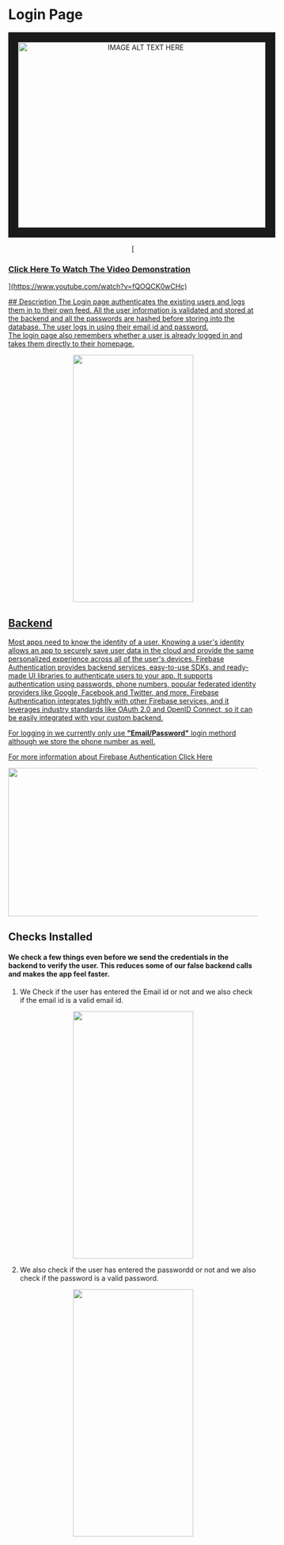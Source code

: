# Login Page

<p align="center">
<a href="https://www.youtube.com/watch?v=fQOQCK0wCHc" target="_blank"><img src="http://img.youtube.com/vi/fQOQCK0wCHc/hqdefault.jpg" alt="IMAGE ALT TEXT HERE" width="500" height="375" border="20" />
 </p>
 <p align="center">
[<h3>Click Here To Watch The Video Demonstration</h3>](https://www.youtube.com/watch?v=fQOQCK0wCHc)
 </p>
## Description 
The Login page authenticates the existing users and logs them in to their own feed. All the user information is validated and stored at the backend and all the passwords are hashed before storing into the database. The user logs in using their email id and password. <br>
The login page also remembers whether a user is already logged in and takes them directly to their homepage.

<p align="center">
<img width="243" height="500" src="https://user-images.githubusercontent.com/53811147/122665029-80d16800-d1c2-11eb-88c3-d4251e4ebe44.jpg"> 
</p>

## Backend 
Most apps need to know the identity of a user. Knowing a user's identity allows an app to securely save user data in the cloud and provide the same personalized experience across all of the user's devices.
Firebase Authentication provides backend services, easy-to-use SDKs, and ready-made UI libraries to authenticate users to your app. It supports authentication using passwords, phone numbers, popular federated identity providers like Google, Facebook and Twitter, and more.
Firebase Authentication integrates tightly with other Firebase services, and it leverages industry standards like OAuth 2.0 and OpenID Connect, so it can be easily integrated with your custom backend. <br>

For logging in we currently only use **"Email/Password"** login methord although we store the phone number as well. <br>

For more information about Firebase Authentication [Click Here](https://firebase.google.com/docs/auth?authuser=1)
 
<p align="center">
 <img   width="600" height="300" src="https://user-images.githubusercontent.com/53811147/122667056-7a48ed80-d1ce-11eb-8f11-782fb2900e53.PNG"> 
</p>


## Checks Installed
#### We check a few things even before we send the credentials in the backend to verify the user. This reduces some of our false backend calls and makes the app feel faster.
1. We Check if the user has entered the Email id or not and we also check if the email id is a valid email id.
<p align="center">
 <img  width="243" height="500" src="https://user-images.githubusercontent.com/53811147/122667322-dceeb900-d1cf-11eb-9221-c87c843b5e3e.jpg"> 
</p>

2. We also check if the user has entered the passwordd or not and we also check if the password is a valid password.
<p align="center">
<img  width="243" height="500" src="https://user-images.githubusercontent.com/53811147/122665690-4ec20500-d1c6-11eb-8071-6c0c7eb16ed8.jpg"> 
</p>



